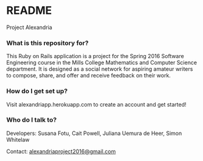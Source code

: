 # README #

Project Alexandria

### What is this repository for? ###

This Ruby on Rails application is a project for the Spring 2016 Software Engineering course in the Mills College Mathematics and Computer Science department. It is designed as a social network for aspiring amateur writers to compose, share, and offer and receive feedback on their work.

### How do I get set up? ###

Visit alexandriapp.herokuapp.com to create an account and get started!

### Who do I talk to? ###

Developers: Susana Fotu, Cait Powell, Juliana Uemura de Heer, Simon Whitelaw

Contact: alexandriaproject2016@gmail.com